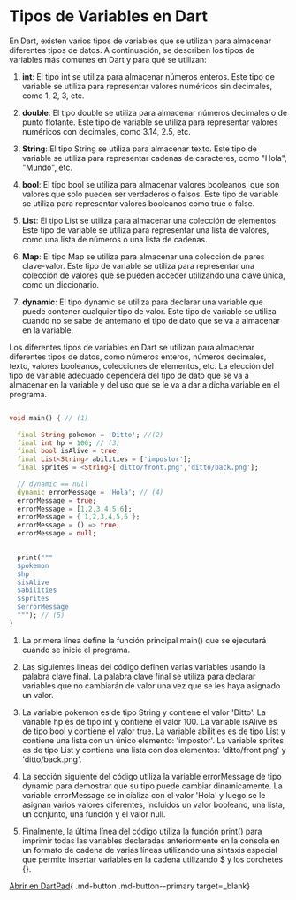 # Tipos de Variables en Dart

En Dart, existen varios tipos de variables que se utilizan para almacenar diferentes tipos de datos. A continuación, se describen los tipos de variables más comunes en Dart y para qué se utilizan:

1. **int**: El tipo int se utiliza para almacenar números enteros. Este tipo de variable se utiliza para representar valores numéricos sin decimales, como 1, 2, 3, etc.

2. **double**: El tipo double se utiliza para almacenar números decimales o de punto flotante. Este tipo de variable se utiliza para representar valores numéricos con decimales, como 3.14, 2.5, etc.

3. **String**: El tipo String se utiliza para almacenar texto. Este tipo de variable se utiliza para representar cadenas de caracteres, como "Hola", "Mundo", etc.

4. **bool**: El tipo bool se utiliza para almacenar valores booleanos, que son valores que solo pueden ser verdaderos o falsos. Este tipo de variable se utiliza para representar valores booleanos como true o false.

5. **List**: El tipo List se utiliza para almacenar una colección de elementos. Este tipo de variable se utiliza para representar una lista de valores, como una lista de números o una lista de cadenas.

6. **Map**: El tipo Map se utiliza para almacenar una colección de pares clave-valor. Este tipo de variable se utiliza para representar una colección de valores que se pueden acceder utilizando una clave única, como un diccionario.

7. **dynamic**: El tipo dynamic se utiliza para declarar una variable que puede contener cualquier tipo de valor. Este tipo de variable se utiliza cuando no se sabe de antemano el tipo de dato que se va a almacenar en la variable.

Los diferentes tipos de variables en Dart se utilizan para almacenar diferentes tipos de datos, como números enteros, números decimales, texto, valores booleanos, colecciones de elementos, etc. La elección del tipo de variable adecuado dependerá del tipo de dato que se va a almacenar en la variable y del uso que se le va a dar a dicha variable en el programa.

```dart

void main() { // (1)
  
  final String pokemon = 'Ditto'; //(2)
  final int hp = 100; // (3)
  final bool isAlive = true;
  final List<String> abilities = ['impostor'];
  final sprites = <String>['ditto/front.png','ditto/back.png'];
  
  // dynamic == null
  dynamic errorMessage = 'Hola'; // (4)
  errorMessage = true;
  errorMessage = [1,2,3,4,5,6];
  errorMessage = { 1,2,3,4,5,6 };
  errorMessage = () => true;
  errorMessage = null;

  
  print("""  
  $pokemon
  $hp
  $isAlive
  $abilities
  $sprites
  $errorMessage
  """); // (5)
}
```

1. La primera línea define la función principal main() que se ejecutará cuando se inicie el programa.

2. Las siguientes líneas del código definen varias variables usando la palabra clave final. La palabra clave final se utiliza para declarar variables que no cambiarán de valor una vez que se les haya asignado un valor.

3. La variable pokemon es de tipo String y contiene el valor 'Ditto'. La variable hp es de tipo int y contiene el valor 100. La variable isAlive es de tipo bool y contiene el valor true. La variable abilities es de tipo List<String> y contiene una lista con un único elemento: 'impostor'. La variable sprites es de tipo List<String> y contiene una lista con dos elementos: 'ditto/front.png' y 'ditto/back.png'.

4. La sección siguiente del código utiliza la variable errorMessage de tipo dynamic para demostrar que su tipo puede cambiar dinamicamente. La variable errorMessage se inicializa con el valor 'Hola' y luego se le asignan varios valores diferentes, incluidos un valor booleano, una lista, un conjunto, una función y el valor null.

5. Finalmente, la última línea del código utiliza la función print() para imprimir todas las variables declaradas anteriormente en la consola en un formato de cadena de varias líneas utilizando una sintaxis especial que permite insertar variables en la cadena utilizando $ y los corchetes {}.

[Abrir en DartPad](https://dartpad.dev/?id=53ea3c03a30143a8d995ee8dc5c98cc8){ .md-button .md-button--primary target=_blank}
